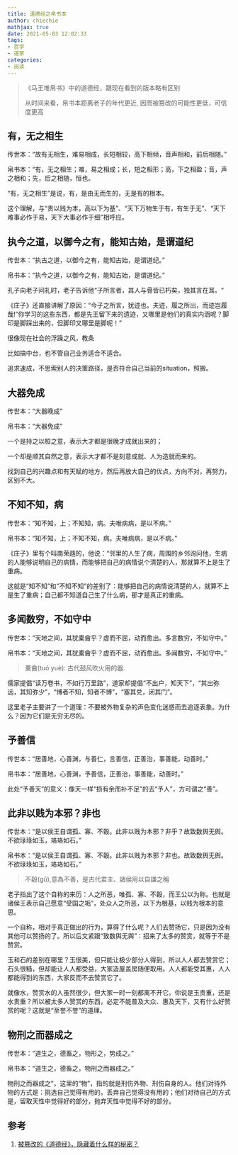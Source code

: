 ```yaml
---
title: 道德经之帛书本
author: chiechie
mathjax: true
date: 2021-05-03 12:02:33
tags: 
- 哲学
- 道家 
categories:
- 阅读
---
```


> 《马王堆帛书》中的道德经，跟现在看到的版本略有区别
> 
> 从时间来看，帛书本距离老子的年代更近, 因而被篡改的可能性更低，可信度更高


## 有，无之相生

传世本：“故有无相生，难易相成，长短相较，高下相倾，音声相和，前后相随。”

帛书本：“有，无之相生；难，易之相成；长，短之相形；高，下之相盈；音，声之相和；先，后之相随，恒也。

“有，无之相生”是说，有，是由无而生的，无是有的根本。

这个理解，与“贵以贱为本，高以下为基”、“天下万物生于有，有生于无”、“天下难事必作于易，天下大事必作于细”相呼应。


## 执今之道，以御今之有，能知古始，是谓道纪


传世本：“执古之道，以御今之有，能知古始，是谓道纪。”

帛书本：“执今之道，以御今之有，能知古始，是谓道纪。”

孔子向老子问礼时，老子告诉他“子所言者，其人与骨皆已朽矣，独其言在耳。“

《庄子》还直接讲解了原因：“今子之所言，犹迹也。夫迹，履之所出，而迹岂履哉!”你学习的这些东西，都是先王留下来的遗迹，又哪里是他们的真实内涵呢？脚印是脚踩出来的，但脚印又哪里是脚呢！”

很像现在社会的浮躁之风，教条

比如搞中台，也不管自己业务适合不适合。

追求速成，不思索别人的决策路径，是否符合自己当前的situation，照搬。

## 大器免成


传世本：“大器晚成”

帛书本：“大器免成”

一个是持之以桓之意，表示大才都是很晚才成就出来的；

一个却是顺其自然之意，表示大才都不是刻意成就、人为造就而来的。


找到自己的兴趣点和有天赋的地方，然后再放大自己的优点，方向不对，再努力，区别不大。


## 不知不知，病


传世本：“知不知，上；不知知，病。夫唯病病，是以不病。”

帛书本：“知不知，上；不知不知，病。夫唯病病，是以不病。”


《庄子》里有个叫南荣趎的，他说：“邻里的人生了病，周围的乡邻询问他，生病的人能够说明自己的病情，而能够把自己的病情说个清楚的人，那就算不上是生了重病。

这就是“知不知”和“不知不知”的差别了：能够把自己的病情说清楚的人，就算不上是生了重病；自己都不知道自己生了什么病，那才是真正的重病。



## 多闻数穷，不如守中

传世本：“天地之间，其犹橐龠乎？虚而不屈，动而愈出。多言数穷，不如守中。”

帛书本：“天地之间，其犹橐龠乎？虚而不屈，动而愈出。多闻数穷，不如守中。”

> 橐龠(tuó yuè): 古代鼓风吹火用的器.

儒家提倡“读万卷书，不如行万里路”，道家却提倡“不出户，知天下”，“其出弥远，其知弥少”，“博者不知，知者不博”，“塞其兑，闭其门”。

这里老子主要讲了一个道理：不要被外物复杂的声色变化迷惑而去追逐表象。为什么？因为它们是无穷无尽的。

## 予善信

传世本：“居善地，心善渊，与善仁，言善信，正善治，事善能，动善时。”

帛书本：“居善地，心善渊，予善信，正善治，事善能，动善时。”

此处“予善天”的意义：像天一样“损有余而补不足”的去“予人”，方可谓之“善”。


## 此非以贱为本邪？非也

传世本：“是以侯王自谓孤、寡、不穀。此非以贱为本邪？非乎？故致数舆无舆。不欲琭琭如玉，珞珞如石。”

帛书本：“是以侯王自谓孤、寡、不穀。此非以贱为本邪？非也。故致数舆无舆。不欲琭琭如玉，珞珞如石。”

> 不穀(gǔ),意為不善，是古代君主、諸侯用以自謙之稱

老子指出了这个自称的来历：人之所恶，唯孤、寡、不穀，而王公以为称。也就是诸侯王表示自己愿意“受国之垢”，处众人之所恶，以下为根基，以贱为根本的意思。

一个自称，相对于真正做出的行为，算得了什么呢？人们去赞扬它，只是因为没有其他可以赞扬的了。所以后文紧跟“致数舆无舆”：招来了太多的赞赏，就等于不是赞赏。

玉和石的差别在哪里？玉很美，但只能让极少部分人得到，所以人人都去赞赏它；石头很糙，但却能让人人都受益，大家造屋盖房随便取用。人人都能受其惠，人人都能得到的东西，大家反而不去赞赏它了。

就像水，赞赏水的人虽然很少，但大家一时一刻都离不开它。你说是玉贵重，还是水贵重？所以被太多人赞赏的东西，必定不能普及大众、惠及天下，又有什么好赞赏的呢？这就是“至誉不誉”的道理。


## 物刑之而器成之

传世本：“道生之，德畜之，物形之，势成之。”

帛书本：“道生之，德畜之，物刑之而器成之。”

物刑之而器成之”，这里的“物”，指的就是刑伤外物、刑伤自身的人。他们对待外物的方式是：挑选自己觉得有用的，丢弃自己觉得没有用的；他们对待自己的方式是，留取天性中觉得好的部分，抛弃天性中觉得不好的部分。

## 参考
1. [被篡改的《道德经》，隐藏着什么样的秘密？](https://zhuanlan.zhihu.com/p/27793711)